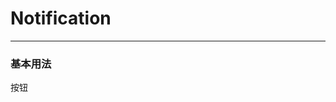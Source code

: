 # Notification
---
### 基本用法
<common-decorator>
  <sw-button @click='handleClick'>按钮</sw-button>
</common-decorator>

<script>
export default {
  methods: {
    handleClick() {
      this.$notify({})
    }
  }
}
</script>